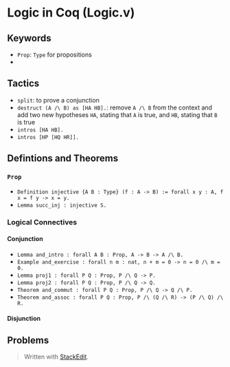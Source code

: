 ﻿# Logic in Coq (Logic.v)

## Keywords
- `Prop`: `Type` for propositions
- 
## Tactics
- `split`: to prove a conjunction
- `destruct (A /\ B) as [HA HB].`: remove `A /\ B` from the context and add two new hypotheses `HA`, stating that `A` is true, and `HB`, stating that `B` is true
- `intros [HA HB].`
- `intros [HP [HQ HR]].`


## Defintions and Theorems
### `Prop`
- `Definition injective {A B : Type} (f : A -> B) := forall x y : A, f x = f y -> x = y.`
- `Lemma succ_inj : injective S.`

### Logical Connectives
#### Conjunction
- `Lemma and_intro : forall A B : Prop, A -> B -> A /\ B.`
- `Example and_exercise : forall n m : nat, n + m = 0 -> n = 0 /\ m = 0.`
- `Lemma proj1 : forall P Q : Prop, P /\ Q -> P.`
- `Lemma proj2 : forall P Q : Prop, P /\ Q -> Q.`
- `Theorem and_commut : forall P Q : Prop, P /\ Q -> Q /\ P.`
- `Theorem and_assoc : forall P Q : Prop, P /\ (Q /\ R) -> (P /\ Q) /\ R.`
#### Disjunction

## Problems

> Written with [StackEdit](https://stackedit.io/).
